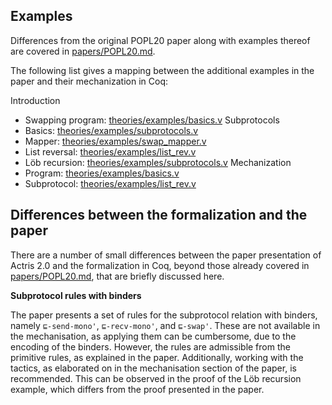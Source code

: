 ## Examples

Differences from the original POPL20 paper along with examples thereof are covered in
[papers/POPL20.md](POPL20.md).

The following list gives a mapping between the additional examples in the
paper and their mechanization in Coq:

Introduction
  - Swapping program: [theories/examples/basics.v](../theories/examples/basics.v)
Subprotocols
  - Basics: [theories/examples/subprotocols.v](../theories/examples/subprotocols.v)
  - Mapper: [theories/examples/swap_mapper.v](../theories/examples/swap_mapper.v)
  - List reversal: [theories/examples/list_rev.v](../theories/examples/list_rev.v)
  - Löb recursion: [theories/examples/subprotocols.v](../theories/examples/subprotocols.v)
Mechanization
  - Program: [theories/examples/basics.v](../theories/examples/basics.v)
  - Subprotocol: [theories/examples/list_rev.v](../theories/examples/list_rev.v)

## Differences between the formalization and the paper

There are a number of small differences between the paper presentation
of Actris 2.0 and the formalization in Coq, beyond those already covered
in [papers/POPL20.md](POPL20.md), that are briefly discussed here.

**Subprotocol rules with binders**

The paper presents a set of rules for the subprotocol relation with binders,
namely `⊑-send-mono'`, `⊑-recv-mono'`, and `⊑-swap'`. These are not available
in the mechanisation, as applying them can be cumbersome, due to the encoding of
the binders. However, the rules are admissible from the primitive rules, as
explained in the paper. Additionally, working with the tactics, as elaborated on
in the mechanisation section of the paper, is recommended. This can be observed in
the proof of the Löb recursion example, which differs from the proof presented in
the paper.

